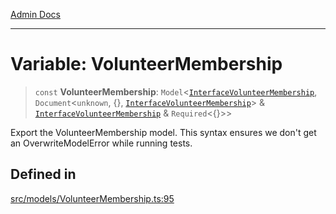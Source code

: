 [Admin Docs](/)

***

# Variable: VolunteerMembership

> `const` **VolunteerMembership**: `Model`\<[`InterfaceVolunteerMembership`](../interfaces/InterfaceVolunteerMembership.md), `Document`\<`unknown`, \{\}, [`InterfaceVolunteerMembership`](../interfaces/InterfaceVolunteerMembership.md)\> & [`InterfaceVolunteerMembership`](../interfaces/InterfaceVolunteerMembership.md) & `Required`\<\{\}\>\>

Export the VolunteerMembership model.
This syntax ensures we don't get an OverwriteModelError while running tests.

## Defined in

[src/models/VolunteerMembership.ts:95](https://github.com/Suyash878/talawa-api/blob/cfd688207611ba245c99edd8dbaccb2cdbf6a043/src/models/VolunteerMembership.ts#L95)
